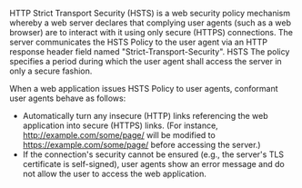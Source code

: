 HTTP Strict Transport Security (HSTS) is a web security policy mechanism whereby a web server declares that complying
user agents (such as a web browser) are to interact with it using only secure (HTTPS) connections. The server communicates the HSTS Policy to the user agent via an HTTP response header field named "Strict-Transport-Security". HSTS
The policy specifies a period during which the user agent shall access the server in only a secure fashion.

When a web application issues HSTS Policy to user agents, conformant user agents behave as follows:

- Automatically turn any insecure (HTTP) links referencing the web application into secure (HTTPS) links. (For
  instance, http://example.com/some/page/ will be modified to https://example.com/some/page/ before accessing the
  server.)
- If the connection's security cannot be ensured (e.g., the server's TLS certificate is self-signed), user agents
  show an error message and do not allow the user to access the web application.
